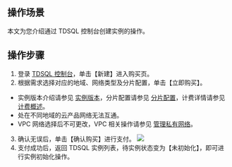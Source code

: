 ## 操作场景
本文为您介绍通过 TDSQL 控制台创建实例的操作。

## 操作步骤
1. 登录 [TDSQL 控制台](https://console.cloud.tencent.com/dcdb)，单击【新建】进入购买页。
2. 根据需求选择对应的地域、网络类型及分片配置，单击【立即购买】。
 - 实例版本介绍请参见 [实例版本](https://cloud.tencent.com/document/product/557/11332)，分片配置请参见 [分片配置](https://cloud.tencent.com/document/product/557/9347)，计费详情请参见 [计费概述](https://cloud.tencent.com/document/product/557/7703)。
 - 处在不同地域的云产品网络无法互通。
 - VPC 网络选择后不可更改，VPC 相关操作请参见 [管理私有网络](https://cloud.tencent.com/document/product/215/20121)。
3. 确认无误后，单击【确认购买】进行支付。
![](https://main.qcloudimg.com/raw/adfcb0f6e91474873469339110317190.png)
4. 支付成功后，返回 TDSQL 实例列表，待实例状态变为【未初始化】，即可进行实例初始化操作。
